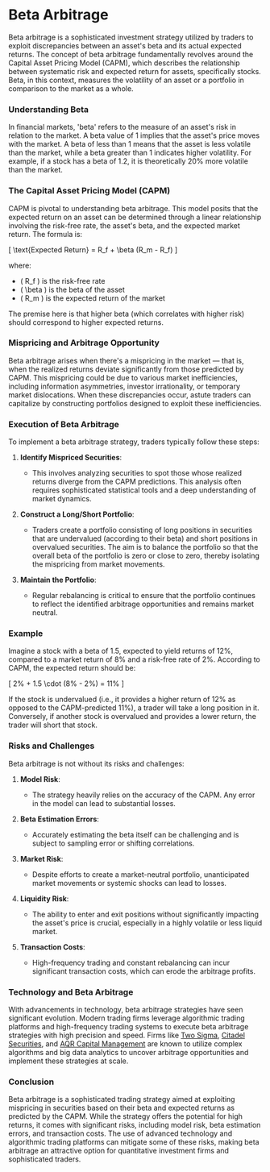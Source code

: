 # Beta Arbitrage

Beta arbitrage is a sophisticated investment strategy utilized by traders to exploit discrepancies between an asset's beta and its actual expected returns. The concept of beta arbitrage fundamentally revolves around the Capital Asset Pricing Model (CAPM), which describes the relationship between systematic risk and expected return for assets, specifically stocks. Beta, in this context, measures the volatility of an asset or a portfolio in comparison to the market as a whole.

### Understanding Beta

In financial markets, 'beta' refers to the measure of an asset's risk in relation to the market. A beta value of 1 implies that the asset's price moves with the market. A beta of less than 1 means that the asset is less volatile than the market, while a beta greater than 1 indicates higher volatility. For example, if a stock has a beta of 1.2, it is theoretically 20% more volatile than the market.

### The Capital Asset Pricing Model (CAPM)

CAPM is pivotal to understanding beta arbitrage. This model posits that the expected return on an asset can be determined through a linear relationship involving the risk-free rate, the asset's beta, and the expected market return. The formula is:

\[ \text{Expected Return} = R_f + \beta (R_m - R_f) \]

where:
- \( R_f \) is the risk-free rate
- \( \beta \) is the beta of the asset
- \( R_m \) is the expected return of the market

The premise here is that higher beta (which correlates with higher risk) should correspond to higher expected returns. 

### Mispricing and Arbitrage Opportunity

Beta arbitrage arises when there's a mispricing in the market — that is, when the realized returns deviate significantly from those predicted by CAPM. This mispricing could be due to various market inefficiencies, including information asymmetries, investor irrationality, or temporary market dislocations. When these discrepancies occur, astute traders can capitalize by constructing portfolios designed to exploit these inefficiencies.

### Execution of Beta Arbitrage

To implement a beta arbitrage strategy, traders typically follow these steps:

1. **Identify Mispriced Securities**: 
   - This involves analyzing securities to spot those whose realized returns diverge from the CAPM predictions. This analysis often requires sophisticated statistical tools and a deep understanding of market dynamics.

2. **Construct a Long/Short Portfolio**: 
   - Traders create a portfolio consisting of long positions in securities that are undervalued (according to their beta) and short positions in overvalued securities. The aim is to balance the portfolio so that the overall beta of the portfolio is zero or close to zero, thereby isolating the mispricing from market movements.

3. **Maintain the Portfolio**: 
   - Regular rebalancing is critical to ensure that the portfolio continues to reflect the identified arbitrage opportunities and remains market neutral.

### Example 

Imagine a stock with a beta of 1.5, expected to yield returns of 12%, compared to a market return of 8% and a risk-free rate of 2%. According to CAPM, the expected return should be:

\[ 2\% + 1.5 \cdot (8\% - 2\%) = 11\% \]

If the stock is undervalued (i.e., it provides a higher return of 12% as opposed to the CAPM-predicted 11%), a trader will take a long position in it. Conversely, if another stock is overvalued and provides a lower return, the trader will short that stock.

### Risks and Challenges

Beta arbitrage is not without its risks and challenges:

1. **Model Risk**: 
   - The strategy heavily relies on the accuracy of the CAPM. Any error in the model can lead to substantial losses.

2. **Beta Estimation Errors**: 
   - Accurately estimating the beta itself can be challenging and is subject to sampling error or shifting correlations.

3. **Market Risk**: 
   - Despite efforts to create a market-neutral portfolio, unanticipated market movements or systemic shocks can lead to losses.

4. **Liquidity Risk**: 
   - The ability to enter and exit positions without significantly impacting the asset's price is crucial, especially in a highly volatile or less liquid market.

5. **Transaction Costs**: 
   - High-frequency trading and constant rebalancing can incur significant transaction costs, which can erode the arbitrage profits.

### Technology and Beta Arbitrage

With advancements in technology, beta arbitrage strategies have seen significant evolution. Modern trading firms leverage algorithmic trading platforms and high-frequency trading systems to execute beta arbitrage strategies with high precision and speed. Firms like [Two Sigma](https://www.twosigma.com/), [Citadel Securities](https://www.citadelsecurities.com/), and [AQR Capital Management](https://www.aqr.com/) are known to utilize complex algorithms and big data analytics to uncover arbitrage opportunities and implement these strategies at scale. 

### Conclusion

Beta arbitrage is a sophisticated trading strategy aimed at exploiting mispricing in securities based on their beta and expected returns as predicted by the CAPM. While the strategy offers the potential for high returns, it comes with significant risks, including model risk, beta estimation errors, and transaction costs. The use of advanced technology and algorithmic trading platforms can mitigate some of these risks, making beta arbitrage an attractive option for quantitative investment firms and sophisticated traders.
